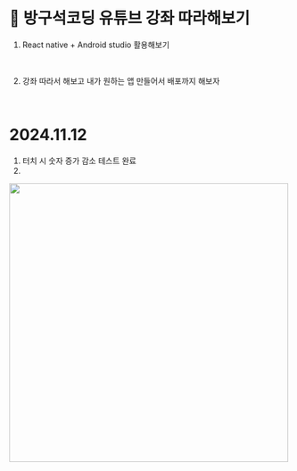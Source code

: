 #  🚗 방구석코딩 유튜브 강좌 따라해보기 

1. React native + Android studio 활용해보기
   
<br/>

2. 강좌 따라서 해보고 내가 원하는 앱 만들어서 배포까지 해보자  
<br/>


# 2024.11.12
1. 터치 시 숫자 증가 감소 테스트 완료
2. 
<img src="[https://github.com/changi123/changi123/assets/133079671/94865e16-3f42-40e0-ad6f-2195c6b7827a](https://github.com/user-attachments/assets/71aa7c44-9290-4adf-9b69-05eccc11ee06)"  width="500" heigth = "500"  />
